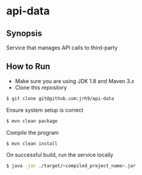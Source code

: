 # api-data
## Synopsis

Service that manages API calls to third-party

## How to Run

* Make sure you are using JDK 1.8 and Maven 3.x
* Clone this repository

````bash
$ git clone git@github.com:jrh9/api-data
````

Ensure system setup is correct
````bash
$ mvn clean package
````

Compile the program
````bash
$ mvn clean install
````

On successful build, run the service locally
````bash
$ java -jar ./target/<compiled_project_name>.jar
````
